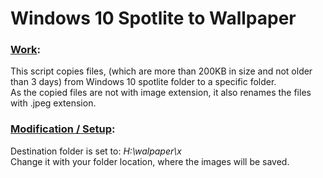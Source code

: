 # Windows 10 Spotlite to Wallpaper

### <u>Work</u>:

This script copies files, (which are more than 200KB in size and not older than 3 days) from Windows 10 spotlite folder to a specific folder.  
As the copied files are not with image extension, it also renames the files with .jpeg extension.

### <u>Modification / Setup</u>:

Destination folder is set to: <i>H:\walpaper\x</i>  
Change it with your folder location, where the images will be saved.
